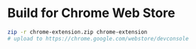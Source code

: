 # Build for Chrome Web Store

```sh
zip -r chrome-extension.zip chrome-extension
# upload to https://chrome.google.com/webstore/devconsole
```
